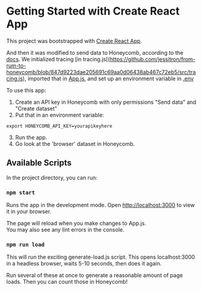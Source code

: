 # Getting Started with Create React App

This project was bootstrapped with [Create React App](https://github.com/facebook/create-react-app).

And then it was modified to send data to Honeycomb, according to the [docs](https://docs.honeycomb.io/getting-data-in/opentelemetry/browser-js/). We initialized tracing [in tracing.js[(https://github.com/jessitron/from-rum-to-honeycomb/blob/847d9223dae205691c69aa0d06438ab467c72eb5/src/tracing.js), imported that in [App.js](https://github.com/jessitron/from-rum-to-honeycomb/blob/847d9223dae205691c69aa0d06438ab467c72eb5/src/App.js#L1C19-L1C19), and set up an environment variable in [.env](https://github.com/jessitron/from-rum-to-honeycomb/blob/847d9223dae205691c69aa0d06438ab467c72eb5/.env)

To use this app:

1. Create an API key in Honeycomb with only permissions "Send data" and "Create dataset"
2. Put that in an environment variable:

`export HONEYCOMB_API_KEY=yourapikeyhere`

3. Run the app.
4. Go look at the 'browser' dataset in Honeycomb.

## Available Scripts

In the project directory, you can run:

### `npm start`

Runs the app in the development mode.
Open [http://localhost:3000](http://localhost:3000) to view it in your browser.

The page will reload when you make changes to App.js.\
You may also see any lint errors in the console.

### `npm run load`

This will run the exciting generate-load.js script. This opens localhost:3000 in a headless browser, waits 5-10 seconds, then does it again.

Run several of these at once to generate a reasonable amount of page loads. Then you can count those in Honeycomb!
